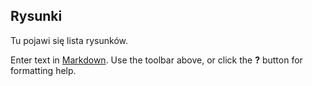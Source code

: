 ## Rysunki

Tu pojawi się lista rysunków.

Enter text in [Markdown](http://daringfireball.net/projects/markdown/). Use the toolbar above, or click the **?** button for formatting help.
